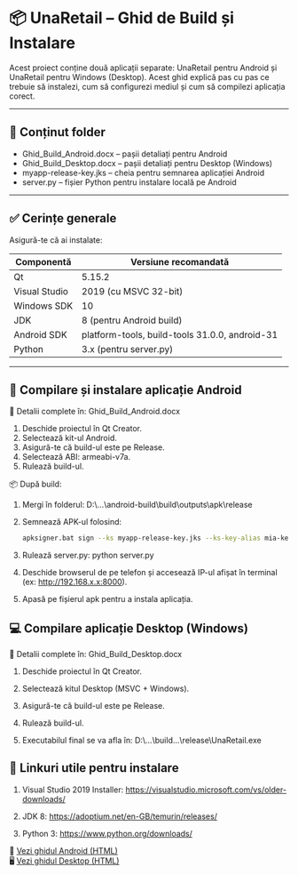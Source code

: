 # 📦 UnaRetail – Ghid de Build și Instalare

Acest proiect conține două aplicații separate: UnaRetail pentru Android și UnaRetail pentru Windows (Desktop). Acest ghid explică pas cu pas ce trebuie să instalezi, cum să configurezi mediul și cum să compilezi aplicația corect.

---

## 📁 Conținut folder

- Ghid_Build_Android.docx – pașii detaliați pentru Android
- Ghid_Build_Desktop.docx – pașii detaliați pentru Desktop (Windows)
- myapp-release-key.jks – cheia pentru semnarea aplicației Android
- server.py – fișier Python pentru instalare locală pe Android


---

## ✅ Cerințe generale

Asigură-te că ai instalate:

| Componentă                | Versiune recomandată         |
|---------------------------|------------------------------|
| Qt                       | 5.15.2                       |
| Visual Studio            | 2019 (cu MSVC 32-bit)        |
| Windows SDK              | 10                           |
| JDK                      | 8 (pentru Android build)     |
| Android SDK              | platform-tools, build-tools 31.0.0, android-31 |
| Python                   | 3.x (pentru server.py)       |

---

## 📱 Compilare și instalare aplicație Android

📄 Detalii complete în: Ghid_Build_Android.docx

1. Deschide proiectul în Qt Creator.
2. Selectează kit-ul Android.
3. Asigură-te că build-ul este pe Release.
4. Selectează ABI: armeabi-v7a.
5. Rulează build-ul.

📦 După build:

1. Mergi în folderul:
   D:\…\android-build\build\outputs\apk\release
2. Semnează APK-ul folosind:
   ```bash
   apksigner.bat sign --ks myapp-release-key.jks --ks-key-alias mia-key --ks-pass pass:unamia --key-pass pass:unamia --out UnaRetail_1.33.apk android-build-release-unsigned.apk
3. Rulează server.py:
   python server.py
4. Deschide browserul de pe telefon și accesează IP-ul afișat în terminal (ex: http://192.168.x.x:8000).

5. Apasă pe fișierul apk pentru a instala aplicația.

## 💻 Compilare aplicație Desktop (Windows)

📄 Detalii complete în: Ghid_Build_Desktop.docx

1. Deschide proiectul în Qt Creator.

2. Selectează kitul Desktop (MSVC + Windows).

3. Asigură-te că build-ul este pe Release.

4. Rulează build-ul.

5. Executabilul final se va afla în:
   D:\…\build…\release\UnaRetail.exe


## 🔗 Linkuri utile pentru instalare

1) Visual Studio 2019 Installer: https://visualstudio.microsoft.com/vs/older-downloads/

2) JDK 8: https://adoptium.net/en-GB/temurin/releases/

4) Python 3: https://www.python.org/downloads/

📘 [Vezi ghidul Android (HTML)](guides/Android.htm)  
🖥️ [Vezi ghidul Desktop (HTML)](guides/Desktop.htm)
